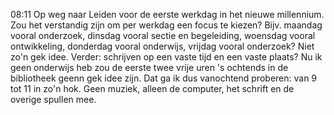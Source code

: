 08:11	Op weg naar Leiden voor de eerste werkdag in het nieuwe millennium. Zou het verstandig zijn om per werkdag een focus te kiezen? Bijv. maandag vooral onderzoek, dinsdag vooral sectie en begeleiding, woensdag vooral ontwikkeling, donderdag vooral onderwijs, vrijdag vooral onderzoek? Niet zo'n gek idee. Verder: schrijven op een vaste tijd en een vaste plaats? Nu ik geen onderwijs heb zou de eerste twee vrije uren 's ochtends in de bibliotheek geenn gek idee zijn. Dat ga ik dus vanochtend proberen: van 9 tot 11 in zo'n hok. Geen muziek, alleen de computer, het schrift en de overige spullen mee. 

